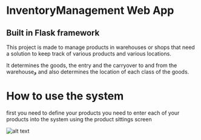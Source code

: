 # InventoryManagement  Web App 
 
<h2> Built in Flask framework  </h2>

This project is made to manage products in warehouses or shops that need a solution to keep track of various products and various locations.

It determines the goods, the entry and the carryover to and from the warehouseو and also determines the location of each class of the goods.

# How to use the system

first you need to define your products
you need to enter each of your products into the system using the product sittings screen

![alt text](https://drive.google.com/file/d/1zPl469XU93RtUn_Fuh4BBvx9dZmhjk8w/view?usp=sharing)
